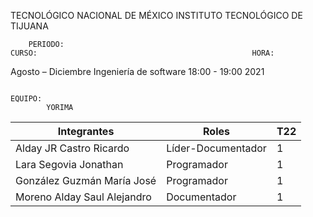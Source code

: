  TECNOLÓGICO NACIONAL DE MÉXICO
INSTITUTO TECNOLÓGICO DE TIJUANA

        PERIODO:                                                      CURSO:                                                HORA:

Agosto – Diciembre                            Ingeniería de software                           18:00 - 19:00
2021

                                                                                EQUIPO:
            YORIMA

| Integrantes                 | Roles              | T22 |
|-----------------------------|--------------------|-----|
| Alday JR Castro Ricardo     | Líder-Documentador | 1   |
| Lara Segovia Jonathan       | Programador        | 1   |
| González Guzmán María José  | Programador        | 1   |
| Moreno Alday Saul Alejandro | Documentador       | 1   |
